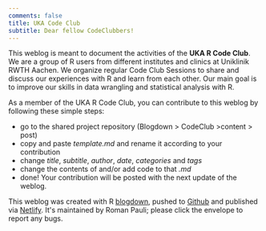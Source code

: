```yaml
---
comments: false
title: UKA Code Club
subtitle: Dear fellow CodeClubbers!
---
```


This weblog is meant to document the activities of the **UKA R Code Club**. We are a group of R users from different institutes and clinics at Uniklinik RWTH Aachen. We organize regular Code Club Sessions to share and discuss our experiences with R and learn from each other. Our main goal is to improve our skills in data wrangling and statistical analysis with R.

As a member of the UKA R Code Club, you can contribute to this weblog by following these simple steps:

  - go to the shared project repository (Blogdown > CodeClub >content > post) 
  - copy and paste *template.md* and rename it according to your contribution
  - change *title*, *subtitle*, *author*, *date*, *categories* and *tags*
  - change the contents of and/or add code to that *.md*
  - done! Your contribution will be posted with the next update of the weblog.

  
This weblog was created with R [blogdown](https://pkgs.rstudio.com/blogdown/), pushed to [Github](https://github.com/paulirom/CodeClub) and published via [Netlify](https://www.netlify.com/). It's maintained by Roman Pauli; please click the envelope to report any bugs.
